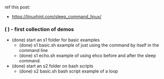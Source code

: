 
ref this post:
* https://linuxhint.com/sleep_command_linux/

### (  ) - first collection of demos
* (done) start an s1 folder for basic examples
    * (done) s1 basic.sh example of just using the command by itself in the command line
    * (done) s1 echo.sh example of using ehco before and after the sleep command.
* (done) start an s2 folder on bash scripts
    * (done) s2 basic.sh bash script example of a loop
